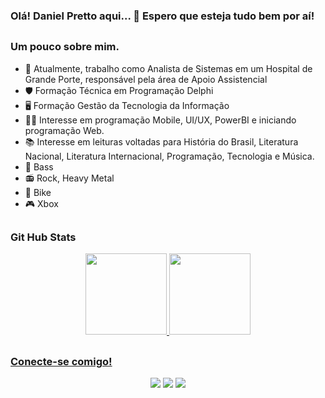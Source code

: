 ### Olá! Daniel Pretto aqui... 🤘 Espero que esteja tudo bem por aí!
##
### Um pouco sobre mim.
- 🏥 Atualmente, trabalho como Analista de Sistemas em um Hospital de Grande Porte, responsável pela área de Apoio Assistencial
- 🛡️ Formação Técnica em Programação Delphi
- 🖥️ Formação Gestão da Tecnologia da Informação
- 🧑‍💻 Interesse em programação Mobile, UI/UX, PowerBI e iniciando programação Web.
- 📚 Interesse em leituras voltadas para História do Brasil, Literatura Nacional, Literatura Internacional, Programação, Tecnologia e Música.
- 🎸 Bass
- 📻 Rock, Heavy Metal
- 🚴 Bike
- 🎮 Xbox
##
### Git Hub Stats

<div align="center">
<a href="https://beacons.ai/pretto"> 
<img height="130em" src="https://github-readme-stats.vercel.app/api?username=danielpretto&show_icons=true&theme=blue-green&include_all_commits=true&count_private=true"/>
<img height="130em" src="https://github-readme-stats-git-masterrstaa-rickstaa.vercel.app/api/top-langs/?username=danielpretto&bg_color=000&border_color=30A3DC&title_color=E94D5F&text_color=FFF"/>
</div>
  
## 
### Conecte-se comigo!

<div align="center" > 
  <a href="https://instagram.com/danielpretto" target="_blank"><img src="https://img.shields.io/badge/-Instagram-%23E4405F?style=for-the-badge&logo=instagram&logoColor=white" target="_blank"></a>
  <a href="https://www.linkedin.com/in/danielgoncalvesfonseca/" target="_blank"><img src="https://img.shields.io/badge/-LinkedIn-%230077B5?style=for-the-badge&logo=linkedin&logoColor=white" target="_blank"></a> 
  <a href="https://open.spotify.com/playlist/7pcbnhiMU656qVFZaSrnYu?si=55b490a726c34c23" target="_blank"><img src="https://img.shields.io/badge/Spotify-1ED760?&style=for-the-badge&logo=spotify&logoColor=white" target="_blank"></a>

</div>
